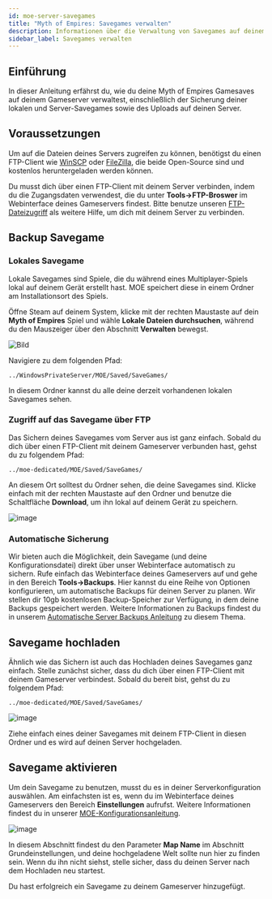 ```yaml
---
id: moe-server-savegames
title: "Myth of Empires: Savegames verwalten"
description: Informationen über die Verwaltung von Savegames auf deinem Myth of Empires Server von ZAP-Hosting - ZAP-Hosting.com Dokumentation
sidebar_label: Savegames verwalten
---
```


## Einführung

In dieser Anleitung erfährst du, wie du deine Myth of Empires Gamesaves auf deinem Gameserver verwaltest, einschließlich der Sicherung deiner lokalen und Server-Savegames sowie des Uploads auf deinen Server.

## Voraussetzungen

Um auf die Dateien deines Servers zugreifen zu können, benötigst du einen FTP-Client wie [WinSCP](https://winscp.net/eng/index.php) oder [FileZilla](https://filezilla-project.org/), die beide Open-Source sind und kostenlos heruntergeladen werden können.

Du musst dich über einen FTP-Client mit deinem Server verbinden, indem du die Zugangsdaten verwendest, die du unter **Tools->FTP-Broswer** im Webinterface deines Gameservers findest. Bitte benutze unseren [FTP-Dateizugriff](https://zap-hosting.com/guides/docs/gameserver-ftpaccess) als weitere Hilfe, um dich mit deinem Server zu verbinden.

## Backup Savegame

### Lokales Savegame

Lokale Savegames sind Spiele, die du während eines Multiplayer-Spiels lokal auf deinem Gerät erstellt hast. MOE speichert diese in einem Ordner am Installationsort des Spiels.

Öffne Steam auf deinem System, klicke mit der rechten Maustaste auf dein **Myth of Empires** Spiel und wähle **Lokale Dateien durchsuchen**, während du den Mauszeiger über den Abschnitt **Verwalten** bewegst.

![Bild](https://screensaver01.zap-hosting.com/index.php/s/Cmj325wLSWgNGif/preview)

Navigiere zu dem folgenden Pfad:
```
../WindowsPrivateServer/MOE/Saved/SaveGames/
```

In diesem Ordner kannst du alle deine derzeit vorhandenen lokalen Savegames sehen.

### Zugriff auf das Savegame über FTP

Das Sichern deines Savegames vom Server aus ist ganz einfach. Sobald du dich über einen FTP-Client mit deinem Gameserver verbunden hast, gehst du zu folgendem Pfad:
```
../moe-dedicated/MOE/Saved/SaveGames/
```

An diesem Ort solltest du Ordner sehen, die deine Savegames sind. Klicke einfach mit der rechten Maustaste auf den Ordner und benutze die Schaltfläche **Download**, um ihn lokal auf deinem Gerät zu speichern.

![image](https://screensaver01.zap-hosting.com/index.php/s/3yN723tY8eiBb2w/preview)

### Automatische Sicherung

Wir bieten auch die Möglichkeit, dein Savegame (und deine Konfigurationsdatei) direkt über unser Webinterface automatisch zu sichern. Rufe einfach das Webinterface deines Gameservers auf und gehe in den Bereich **Tools->Backups**. Hier kannst du eine Reihe von Optionen konfigurieren, um automatische Backups für deinen Server zu planen. Wir stellen dir 10gb kostenlosen Backup-Speicher zur Verfügung, in dem deine Backups gespeichert werden. Weitere Informationen zu Backups findest du in unserem [Automatische Server Backups Anleitung](gameserver-backups.md) zu diesem Thema.

## Savegame hochladen

Ähnlich wie das Sichern ist auch das Hochladen deines Savegames ganz einfach. Stelle zunächst sicher, dass du dich über einen FTP-Client mit deinem Gameserver verbindest. Sobald du bereit bist, gehst du zu folgendem Pfad:
```
../moe-dedicated/MOE/Saved/SaveGames/
```

![image](https://screensaver01.zap-hosting.com/index.php/s/KLD26KTYZYpfoqP/preview)

Ziehe einfach eines deiner Savegames mit deinem FTP-Client in diesen Ordner und es wird auf deinen Server hochgeladen.

## Savegame aktivieren

Um dein Savegame zu benutzen, musst du es in deiner Serverkonfiguration auswählen. Am einfachsten ist es, wenn du im Webinterface deines Gameservers den Bereich **Einstellungen** aufrufst. Weitere Informationen findest du in unserer [MOE-Konfigurationsanleitung](moe-configuration.md).

![image](https://github.com/zaphosting/docs/assets/42719082/98f19443-9e84-42b6-b4e8-a35ae6b802fc)

In diesem Abschnitt findest du den Parameter **Map Name** im Abschnitt Grundeinstellungen, und deine hochgeladene Welt sollte nun hier zu finden sein. Wenn du ihn nicht siehst, stelle sicher, dass du deinen Server nach dem Hochladen neu startest.

Du hast erfolgreich ein Savegame zu deinem Gameserver hinzugefügt.